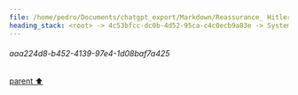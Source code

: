 ```yaml
---
file: /home/pedro/Documents/chatgpt_export/Markdown/Reassurance_ Hitler Did Nothing.md
heading_stack: <root> -> 4c53bfcc-dc0b-4d52-95ca-c4c0ecb9a83e -> System -> c625a44c-53e7-4bc2-80a9-5cc5d59c4417 -> System -> aaa2c4f1-e775-4d88-b588-18c313c6d5ad -> User -> 02e965e4-228c-4ed4-847b-3e5e4484c0b3 -> Assistant -> aaa268e1-2302-4c24-b17f-b95b896539cb -> User -> 3e9c4cee-1ff7-463a-84ff-67e75a26fb42 -> Assistant -> aaa2dedf-695a-4f9c-b2f6-45ff49c483c9 -> User -> 9ff441f7-d448-4eb6-a537-ff4cc757aa75 -> Assistant -> aaa2a4aa-dd8f-4876-9aaa-0de8ec84927d -> User -> c453e5d1-7c46-4f1b-8fad-92451ba823cf -> Assistant -> aaa2fbb5-9b50-477e-9bf0-140cb66d8abb -> User -> 25603e6d-7a4b-46f6-bb0e-744b86c36506 -> Assistant -> aaa224d8-b452-4139-97e4-1d08baf7a425
---
```

###### aaa224d8-b452-4139-97e4-1d08baf7a425
[parent ⬆️](#25603e6d-7a4b-46f6-bb0e-744b86c36506)
